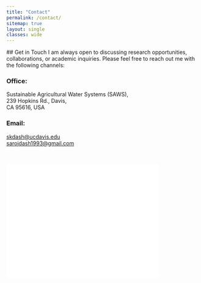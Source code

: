 ```yaml
---
title: "Contact"
permalink: /contact/
sitemap: true
layout: single
classes: wide
---
```


<div style="display: flex; flex-wrap: wrap; gap: 30px; align-items: flex-start;">

  <!-- Left Column: Contact Info -->
  <div style="flex: 1; min-width: 250px;">
## Get in Touch
I am always open to discussing research opportunities, collaborations, or academic inquiries. Please feel free to reach out me with the following channels:

### Office:
Sustainable Agricultural Water Systems (SAWS),<br>
239 Hopkins Rd., Davis,<br>
CA 95616, USA<br>
### Email:
[skdash@ucdavis.edu](mailto:skdash@ucdavis.edu)<br>
[sarojdash1993@gmail.com](mailto:sarojdash1993@gmail.com)

</div>

  <!-- Right Column: Google Map -->
  <div style="flex: 0 0 400px;">
    <iframe 
      src="<iframe src="https://www.google.com/maps/embed?pb=!1m18!1m12!1m3!1d14844.44878288891!2d-121.78779341699294!3d38.54158328088058!2m3!1f0!2f0!3f0!3m2!1i1024!2i768!4f13.1!3m3!1m2!1s0x8085286122150705%3A0xdeab4f2561fcb734!2s239%20Hopkins%20Rd%2C%20Davis%2C%20CA%2095616!5e0!3m2!1sen!2sus!4v1757296261310!5m2!1sen!2sus" 
      width="100%" 
      height="300" 
      style="border:0; border-radius: 10px;" 
      allowfullscreen="" 
      loading="lazy">
    </iframe>
  </div>

</div>

